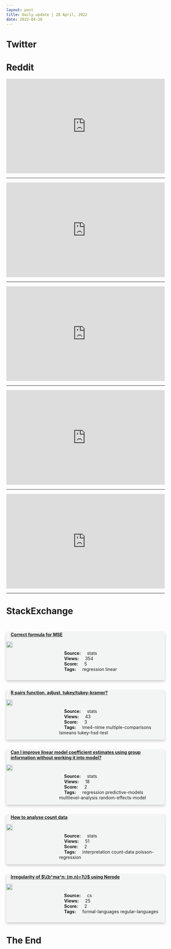 ```yaml
---
layout: post
title: Daily update | 28 April, 2022
date: 2022-04-28
---
```


<script async src="https://platform.twitter.com/widgets.js" charset="utf-8"></script>


<script src='https://storage.ko-fi.com/cdn/scripts/overlay-widget.js'></script>
<script>
  kofiWidgetOverlay.draw('themldojo', {
    'type': 'floating-chat',
    'floating-chat.donateButton.text': 'Support me',
    'floating-chat.donateButton.background-color': '#f45d22',
    'floating-chat.donateButton.text-color': '#fff'
  });
</script>

# Twitter 

<blockquote class="twitter-tweet"><a href="https://twitter.com/JustChrisSabat/status/1519183002533871616"></a></blockquote>

<blockquote class="twitter-tweet"><a href="https://twitter.com/ossia/status/1519341136795803648"></a></blockquote>

<blockquote class="twitter-tweet"><a href="https://twitter.com/willknight/status/1519395759438938116"></a></blockquote>

<blockquote class="twitter-tweet"><a href="https://twitter.com/TDataScience/status/1519168463079723010"></a></blockquote>

<blockquote class="twitter-tweet"><a href="https://twitter.com/freeCodeCamp/status/1519270398940127234"></a></blockquote>

<blockquote class="twitter-tweet"><a href="https://twitter.com/fastdotai/status/1519440041591730176"></a></blockquote>

<blockquote class="twitter-tweet"><a href="https://twitter.com/DeepMind/status/1519363411074822153"></a></blockquote>

<blockquote class="twitter-tweet"><a href="https://twitter.com/fastdotai/status/1519440058041864192"></a></blockquote>

<blockquote class="twitter-tweet"><a href="https://twitter.com/TensorFlow/status/1519375829435879430"></a></blockquote>

<blockquote class="twitter-tweet"><a href="https://twitter.com/DeepMind/status/1519355104255692802"></a></blockquote>

# Reddit 

<iframe id="reddit-embed" src="https://www.redditmedia.com/r/datascience/comments/ud513g/miami_heat_is_looking_for_a_basketball_data?ref_source=embed&amp;ref=share&amp;embed=true" sandbox="allow-scripts allow-same-origin allow-popups" style="border: none;" height="300" width="100%" scrolling="yes"></iframe>
<hr style="width:100%;text-align:left;margin-left:0">
<iframe id="reddit-embed" src="https://www.redditmedia.com/r/dataengineering/comments/udboyq/ive_been_a_big_data_engineer_since_2015_ive?ref_source=embed&amp;ref=share&amp;embed=true" sandbox="allow-scripts allow-same-origin allow-popups" style="border: none;" height="300" width="100%" scrolling="yes"></iframe>
<hr style="width:100%;text-align:left;margin-left:0">
<iframe id="reddit-embed" src="https://www.redditmedia.com/r/datascience/comments/ud6ujh/hot_reloading_for_pandas?ref_source=embed&amp;ref=share&amp;embed=true" sandbox="allow-scripts allow-same-origin allow-popups" style="border: none;" height="300" width="100%" scrolling="yes"></iframe>
<hr style="width:100%;text-align:left;margin-left:0">
<iframe id="reddit-embed" src="https://www.redditmedia.com/r/MachineLearning/comments/ud52m3/d_how_is_it_checked_if_models_do_not_just?ref_source=embed&amp;ref=share&amp;embed=true" sandbox="allow-scripts allow-same-origin allow-popups" style="border: none;" height="300" width="100%" scrolling="yes"></iframe>
<hr style="width:100%;text-align:left;margin-left:0">
<iframe id="reddit-embed" src="https://www.redditmedia.com/r/MachineLearning/comments/uddtfk/p_surgeonpytorch_a_small_library_to_inspect?ref_source=embed&amp;ref=share&amp;embed=true" sandbox="allow-scripts allow-same-origin allow-popups" style="border: none;" height="300" width="100%" scrolling="yes"></iframe>
<hr style="width:100%;text-align:left;margin-left:0">

<style>
.card {
box-shadow: 0 4px 8px 0 rgba(0,0,0,0.2);
transition: 0.3s;
width: 100%;
background-color: #F3F4F4;
}
p{
    margin-left:  3em;
    padding-top: 1em;
}
.part2{
    display: grid;
    grid-template-columns: 1fr 3fr;
}
h4{
    margin: 1em;
}

.card:hover {
box-shadow: 0 8px 16px 0 rgba(0,0,0,0.2);
}
b {
padding: 2px 16px;
}
</style>
  
# StackExchange 


  <br>
  <div class="card">
  <h4><a href='https://stats.stackexchange.com/questions/573154/correct-formula-for-mse'>Correct formula for MSE</a></h4> 
  <div class="part2">
      <img src="https://cdn.sstatic.net/Sites/stats/Img/apple-touch-icon@2.png?v=344f57aa10cc" alt="Img missing!" style="width:40%">
      <p><b>Source:</b> stats<br><b>Views:</b> 354<br><b>Score:</b> 5<br><b>Tags:</b> <span class="badge badge-dark">regression</span> <span class="badge badge-dark">linear</span></p> 
  </div>
  </div>
      
  <br>
  <div class="card">
  <h4><a href='https://stats.stackexchange.com/questions/573168/r-pairs-function-adjust-tukey-tukey-kramer'>R pairs function, adjust, tukey/tukey-kramer?</a></h4> 
  <div class="part2">
      <img src="https://cdn.sstatic.net/Sites/stats/Img/apple-touch-icon@2.png?v=344f57aa10cc" alt="Img missing!" style="width:40%">
      <p><b>Source:</b> stats<br><b>Views:</b> 43<br><b>Score:</b> 3<br><b>Tags:</b> <span class="badge badge-dark">lme4-nlme</span> <span class="badge badge-dark">multiple-comparisons</span> <span class="badge badge-dark">lsmeans</span> <span class="badge badge-dark">tukey-hsd-test</span></p> 
  </div>
  </div>
      
  <br>
  <div class="card">
  <h4><a href='https://stats.stackexchange.com/questions/573240/can-i-improve-linear-model-coefficient-estimates-using-group-information-without'>Can I improve linear model coefficient estimates using group information without working it into model?</a></h4> 
  <div class="part2">
      <img src="https://cdn.sstatic.net/Sites/stats/Img/apple-touch-icon@2.png?v=344f57aa10cc" alt="Img missing!" style="width:40%">
      <p><b>Source:</b> stats<br><b>Views:</b> 18<br><b>Score:</b> 2<br><b>Tags:</b> <span class="badge badge-dark">regression</span> <span class="badge badge-dark">predictive-models</span> <span class="badge badge-dark">multilevel-analysis</span> <span class="badge badge-dark">random-effects-model</span></p> 
  </div>
  </div>
      
  <br>
  <div class="card">
  <h4><a href='https://stats.stackexchange.com/questions/573211/how-to-analyse-count-data'>How to analyse count data</a></h4> 
  <div class="part2">
      <img src="https://cdn.sstatic.net/Sites/stats/Img/apple-touch-icon@2.png?v=344f57aa10cc" alt="Img missing!" style="width:40%">
      <p><b>Source:</b> stats<br><b>Views:</b> 51<br><b>Score:</b> 2<br><b>Tags:</b> <span class="badge badge-dark">interpretation</span> <span class="badge badge-dark">count-data</span> <span class="badge badge-dark">poisson-regression</span></p> 
  </div>
  </div>
      
  <br>
  <div class="card">
  <h4><a href='https://cs.stackexchange.com/questions/151050/irregularity-of-bman-m-n-1-using-nerode'>Irregularity of $\{b^ma^n: (m,n)=1\}$ using Nerode</a></h4> 
  <div class="part2">
      <img src="https://cdn.sstatic.net/Sites/cs/Img/apple-touch-icon@2.png?v=324a3e0c2b03" alt="Img missing!" style="width:40%">
      <p><b>Source:</b> cs<br><b>Views:</b> 25<br><b>Score:</b> 2<br><b>Tags:</b> <span class="badge badge-dark">formal-languages</span> <span class="badge badge-dark">regular-languages</span></p> 
  </div>
  </div>
      
# The End